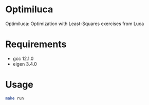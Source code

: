 # Optimiluca
Optimiluca: Optimization with Least-Squares exercises from Luca

# Requirements
 - gcc 12.1.0
 - eigen 3.4.0

# Usage
```bash
make run
```

